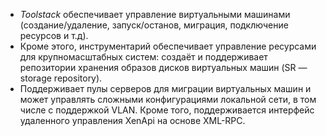 - *Toolstack* обеспечивает управление виртуальными машинами (создание/удаление, запуск/останов, миграция, подключение ресурсов и т.д). 
- Кроме этого, инструментарий обеспечивает управление ресурсами для крупномасштабных систем: создаёт и поддерживает репозитории хранения образов дисков виртуальных машин (SR — storage repository).
- Поддерживает пулы серверов для миграции виртуальных машин и может управлять сложными конфигурациями локальной сети, в том числе с поддержкой VLAN. Кроме того, поддерживается интерфейс удаленного управления XenApi на основе XML-RPC.
